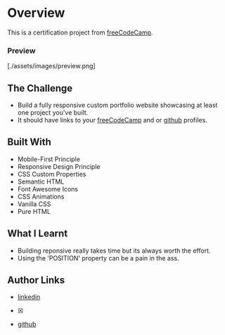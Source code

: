 # Overview

This is a certification project from [freeCodeCamp].

### Preview

[./assets/images/preview.png]

## The Challenge

- Build a fully responsive custom portfolio website showcasing at least one
  project you've built.
- It should have links to your [freeCodeCamp] and or [github] profiles.

## Built With

- Mobile-First Principle
- Responsive Design Principle
- CSS Custom Properties
- Semantic HTML
- Font Awesome Icons
- CSS Animations
- Vanilla CSS
- Pure HTML

## What I Learnt

- Building reponsive really takes time but its always worth the effort.
- Using the 'POSITION' property can be a pain in the ass.

## Author Links

- [linkedin]
- [X]
- [github]

[freeCodeCamp]: freecodecamp.org/learn
[github]: https://github.com/thesyntaxdude
[linkedIn]: https://linkedin.com/in/princeakakpo
[X]: https://twitter.com/thesyntaxdude
